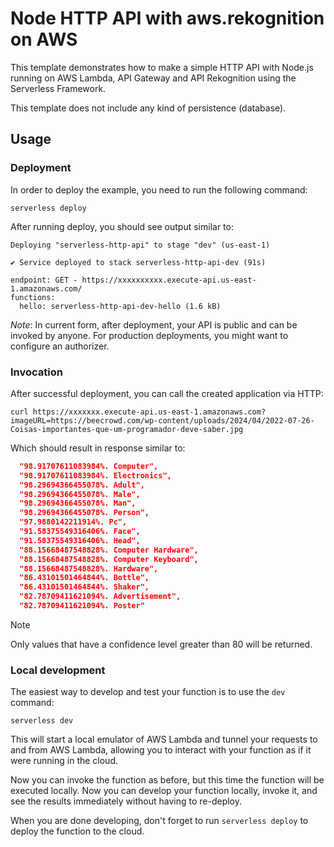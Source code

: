 # Node HTTP API with aws.rekognition on AWS

This template demonstrates how to make a simple HTTP API with Node.js running on AWS Lambda, API Gateway and API Rekognition using the Serverless Framework.

This template does not include any kind of persistence (database).

## Usage

### Deployment

In order to deploy the example, you need to run the following command:

```
serverless deploy
```

After running deploy, you should see output similar to:

```
Deploying "serverless-http-api" to stage "dev" (us-east-1)

✔ Service deployed to stack serverless-http-api-dev (91s)

endpoint: GET - https://xxxxxxxxxx.execute-api.us-east-1.amazonaws.com/
functions:
  hello: serverless-http-api-dev-hello (1.6 kB)
```

_Note_: In current form, after deployment, your API is public and can be invoked by anyone. For production deployments, you might want to configure an authorizer.

### Invocation

After successful deployment, you can call the created application via HTTP:

```
curl https://xxxxxxx.execute-api.us-east-1.amazonaws.com?imageURL=https://beecrowd.com/wp-content/uploads/2024/04/2022-07-26-Coisas-importantes-que-um-programador-deve-saber.jpg
```

Which should result in response similar to:

```json
  "98.91707611083984%. Computer",
  "98.91707611083984%. Electronics",
  "98.29694366455078%. Adult",
  "98.29694366455078%. Male",
  "98.29694366455078%. Man",
  "98.29694366455078%. Person",
  "97.9880142211914%. Pc",
  "91.58375549316406%. Face",
  "91.58375549316406%. Head",
  "88.15668487548828%. Computer Hardware",
  "88.15668487548828%. Computer Keyboard",
  "88.15668487548828%. Hardware",
  "86.43101501464844%. Bottle",
  "86.43101501464844%. Shaker",
  "82.78709411621094%. Advertisement",
  "82.78709411621094%. Poster"
```
> [!NOTE]
> Only values ​​that have a confidence level greater than 80 will be returned.

### Local development

The easiest way to develop and test your function is to use the `dev` command:

```
serverless dev
```

This will start a local emulator of AWS Lambda and tunnel your requests to and from AWS Lambda, allowing you to interact with your function as if it were running in the cloud.

Now you can invoke the function as before, but this time the function will be executed locally. Now you can develop your function locally, invoke it, and see the results immediately without having to re-deploy.

When you are done developing, don't forget to run `serverless deploy` to deploy the function to the cloud.
